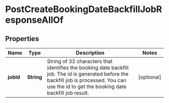 

# PostCreateBookingDateBackfillJobResponseAllOf


## Properties

| Name | Type | Description | Notes |
|------------ | ------------- | ------------- | -------------|
|**jobId** | **String** | String of 32 characters that identifies the booking date backfill job.  The id is generated before the backfill job is processed.  You can use the id to get the booking date backfill job result.  |  [optional] |




